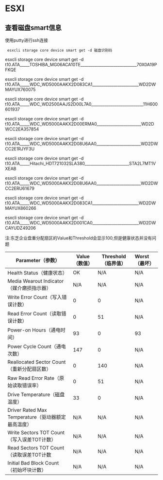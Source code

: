 # ESXI

## 查看磁盘smart信息

使用putty进行ssh连接

```
 esxcli storage core device smart get -d 磁盘识别码

```


 esxcli storage core device smart get -d t10.ATA_____TOSHIBA_MG06ACA10TE_____________________________70X0A19PFKQE

 esxcli storage core device smart get -d t10.ATA_____WDC_WD5000AAKX2D083CA1________________________WD2DWMAYUX760075

 esxcli storage core device smart get -d t10.ATA_____WDC_WD2500AAJS2D00L7A0___________________________11H600601937

 esxcli storage core device smart get -d t10.ATA_____WDC_WD5000AAKX2D00ERMA0_______________________WD2DWCC2EA357854

 esxcli storage core device smart get -d t10.ATA_____WDC_WD5000AAKX2D08U6AA0_______________________WD2DWCC2E1RJYF3U

 esxcli storage core device smart get -d t10.ATA_____Hitachi_HDT721032SLA380_______________________STA2L7MT1VXEAB

 esxcli storage core device smart get -d t10.ATA_____WDC_WD5000AAKX2D08U6AA0_______________________WD2DWCC2ERU61679

 esxcli storage core device smart get -d t10.ATA_____WDC_WD5000AAKX2D083CA1________________________WD2DWMAYUX860266

 esxcli storage core device smart get -d t10.ATA_____WDC_WD5000AAKX2D001CA0________________________WD2DWCAYUDZ49206
 
 注:东芝企业盘重分配扇区的Value和Threshold会显示100,但是健康状态并没有问题



| Parameter（参数）                                  | Value（数值） | Threshold（临界值） | Worst（最坏） |
| -------------------------------------------------- | ------------- | ------------------- | :------------ |
| Health Status（健康状态）                          | OK            | N/A                 | N/A           |
| Media Wearout Indicator（媒介磨损指示器）          | N/A           | N/A                 | N/A           |
| Write Error Count（写入错误计数）                  | 0             | 0                   | N/A           |
| Read Error Count（读取错误计数）                   | 0             | 51                  | N/A           |
| Power-on Hours（通电时间）                         | 93            | 0                   | 93            |
| Power Cycle Count（通电次数）                      | 147           | 0                   | N/A           |
| Reallocated Sector Count（重新分配扇区数）         | 0             | 140                 | N/A           |
| Raw Read Error Rate（原始读取错误率）              | 0             | 51                  | N/A           |
| Drive Temperature（磁盘温度）                      | 33            | 0                   | N/A           |
| Driver Rated Max Temperature（驱动器额定最高温度） | N/A           | N/A                 | N/A           |
| Write Sectors TOT Count（写入误差TOT计数）         | N/A           | N/A                 | N/A           |
| Read Sectors TOT Count（读取误差TOT计数            | N/A           | N/A                 | N/A           |
| Initial Bad Block Count（初始坏块计数）            | N/A           | N/A                 | N/A           |


